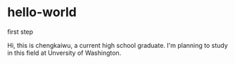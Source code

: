 # hello-world
first step 

Hi, this is chengkaiwu, a current high school graduate. I'm planning to study in this field at Unversity of Washington.

